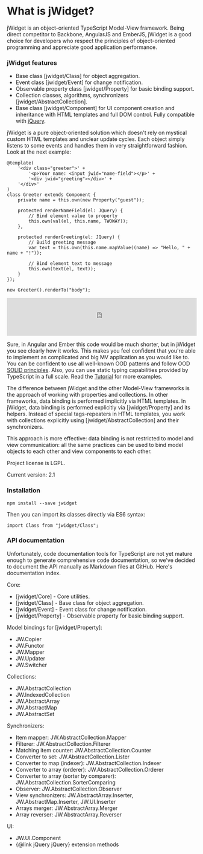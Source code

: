 # What is jWidget?

jWidget is an object-oriented TypeScript Model-View framework. Being direct competitor to Backbone, AngularJS and EmberJS, jWidget is a good choice for developers who respect the principles of object-oriented programming and appreciate good application performance.

### jWidget features

* Base class [jwidget/Class] for object aggregation.
* Event class [jwidget/Event] for change notification.
* Observable property class [jwidget/Property] for basic binding support.
* Collection classes, algorithms, synchronizers [jwidget/AbstractCollection].
* Base class [jwidget/Component] for UI component creation and inheritance with HTML templates and full DOM control. Fully compatible with [jQuery](http://jquery.com).

jWidget is a pure object-oriented solution which doesn't rely on mystical custom HTML templates and unclear update cycles. Each object simply listens to some events and handles them in very straightforward fashion. Look at the next example:

    @template(
        '<div class="greeter">' +
            '<p>Your name: <input jwid="name-field"></p>' +
            '<div jwid="greeting"></div>' +
        '</div>'
    )
    class Greeter extends Component {
        private name = this.own(new Property("guest"));

        protected renderNameField(el: JQuery) {
            // Bind element value to property
            this.own(val(el, this.name, TWOWAY));
        },

        protected renderGreeting(el: JQuery) {
            // Build greeting message
            var text = this.own(this.name.mapValue((name) => "Hello, " + name + "!"));

            // Bind element text to message
            this.own(text(el, text));
        }
    });

    new Greeter().renderTo("body");

<iframe frameborder="0" width="100%" height="100" src="http://enepomnyaschih.github.io/mt/1.4/greeter.html"></iframe>

Sure, in Angular and Ember this code would be much shorter, but in jWidget you see clearly how it works. This makes you feel confident that you're able to implement as complicated and big MV application as you would like to. You can be confident to use all well-known OOD patterns and follow OOD [SOLID principles](http://en.wikipedia.org/wiki/SOLID_(object-oriented_design)). Also, you can use static typing capabilities provided by TypeScript in a full scale. Read the [Tutorial](Tutorial1.md) for more examples.

The difference between jWidget and the other Model-View frameworks is the approach of working with properties and collections. In other frameworks, data binding is performed implicitly via HTML templates. In jWidget, data binding is performed explicitly via [jwidget/Property] and its helpers. Instead of special tags-repeaters in HTML templates, you work with collections explicitly using [jwidget/AbstractCollection] and their synchronizers.

This approach is more effective: data binding is not restricted to model and view communication: all the same practices can be used to bind model objects to each other and view components to each other.

Project license is LGPL.

Current version: 2.1

### Installation

    npm install --save jwidget

Then you can import its classes directly via ES6 syntax:

    import Class from "jwidget/Class";

### API documentation

Unfortunately, code documentation tools for TypeScript are not yet mature enough to generate comprehensive code documentation, so we've decided to document the API manually as Markdown files at GitHub. Here's documentation index.

Core:

- [jwidget/Core] - Core utilities.
- [jwidget/Class] - Base class for object aggregation.
- [jwidget/Event] - Event class for change notification.
- [jwidget/Property] - Observable property for basic binding support.

Model bindings for [jwidget/Property]:

- JW.Copier
- JW.Functor
- JW.Mapper
- JW.Updater
- JW.Switcher

Collections:

- JW.AbstractCollection
- JW.IndexedCollection
- JW.AbstractArray
- JW.AbstractMap
- JW.AbstractSet

Synchronizers:

- Item mapper: JW.AbstractCollection.Mapper
- Filterer: JW.AbstractCollection.Filterer
- Matching item counter: JW.AbstractCollection.Counter
- Converter to set: JW.AbstractCollection.Lister
- Converter to map (indexer): JW.AbstractCollection.Indexer
- Converter to array (orderer): JW.AbstractCollection.Orderer
- Converter to array (sorter by comparer): JW.AbstractCollection.SorterComparing
- Observer: JW.AbstractCollection.Observer
- View synchronizers: JW.AbstractArray.Inserter, JW.AbstractMap.Inserter, JW.UI.Inserter
- Arrays merger: JW.AbstractArray.Merger
- Array reverser: JW.AbstractArray.Reverser

UI:

- JW.UI.Component
- {@link jQuery jQuery} extension methods
